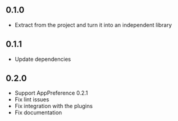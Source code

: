 ## 0.1.0

- Extract from the project and turn it into an independent library

## 0.1.1

- Update dependencies

## 0.2.0

- Support AppPreference 0.2.1
- Fix lint issues
- Fix integration with the plugins
- Fix documentation
